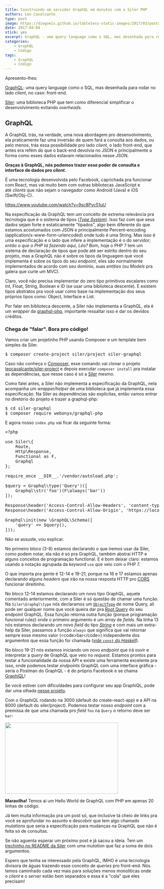```yaml
---
title: Construindo um servidor GraphQL em minutos com a Siler PHP
authors: Leo Cavalcante
type: post
image: https://diegoeis.github.io/tableless-static-images/2017/03/postart.jpg
date: 2017-04-04
stick: yes
excerpt: GraphQL - uma query language como o SQL, mas desenhada para rodar no lado client
categories:
    - GraphQL
    - Código
tags:
    - GraphQL
    - Código
---
```



Apresento-lhes:

<a href="https://graphql.org/">GraphQL</a>: uma query language como o SQL, mas desenhada para rodar no lado <em>client</em>, no caso: front-end.

<a href="https://github.com/leocavalcante/siler">Siler</a>: uma biblioteca PHP que tem como diferencial simplificar o desenvolvimento evitando <em>overheads</em>.
<h2>GraphQL</h2>
A GraphQL trás, na verdade, uma nova abordagem pro desenvolvimento, ela praticamente faz uma inversão de quem fará a consulta aos dados, ou pelo menos, trás essa possibilidade pro lado <em>client</em>, o lado front-end, que antes era refém do que o back-end devolvia no JSON e principalmente a forma como esses dados estavam relacionados nesse JSON.

<strong>Graças à GraphQL, nós podemos trazer esse poder de consulta e interface de dados pro <em>client</em>.</strong>

É uma tecnologia desenvolvida pelo Facebook, caprichada pra funcionar com React, mas vai muito bem com outras bibliotecas JavaScript e até <em>clients</em> que não sejam o navegador como Android (Java) e iOS (Swift/Obj-C).

https://www.youtube.com/watch?v=9sc8Pyc51uU

Na especificação da GraphQL tem um conceito de extrema relevância pra tecnologia que é o sistema de tipos (<em><a href="https://facebook.github.io/graphql/#sec-Type-System">Type System</a></em>). Isso faz com que seus dados sejam forte e estaticamente "tipados", algo bem diferente do que estamos acostumados com JSON e principalmente Percent-encoding (application/x-www-form-urlencoded) onde tudo é uma String. Mas isso é uma especificação e o lado que infere a implementação é o do servidor; <em>então o que o PHP tá fazendo aqui, Léo?</em> Bom, hoje o PHP 7 tem um sistema de declaração de tipos que pode até ser estrito dentro do seu projeto, mas a GraphQL não é sobre os tipos da linguagem que você implementa é sobre os tipos do seu <em>endpoint</em>, eles são normalmente implementados de acordo com seu domínio, suas <em>entities</em> (ou <em>Models</em> pra galera que curte um MVC).

Claro, você não precisa implementar do zero tipo primitivos escalares como Int, Float, String, Boolean e ID (se usar uma biblioteca descente). E existem tipos abstratos pra você usar como base na implementação dos seus próprios tipos como: Object, Interface e List.

Por falar em biblioteca descente, a Siler não implementa a GraphQL, ela é um <em>wrapper</em> da <a href="https://github.com/webonyx/graphql-php">graphql-php</a>, importante ressaltar isso e dar os devidos créditos.
<h3>Chega de "falar". Bora pro código!</h3>
Vamos criar um projetinho PHP usando Composer e um template bem simples da Siler.

<pre class="lang-bash">$ composer create-project siler/project siler-graphql</pre>

Caso não conheça o <a href="https://getcomposer.org/">Composer</a>, esse comando vai clonar o projeto <a href="https://github.com/leocavalcante/siler-project">leocavalcante/siler-project</a> e depois executar <code>composer install</code> pra instalar as dependências, que nesse caso é só a <a href="https://github.com/leocavalcante/siler">Siler</a> mesmo.

Como falei antes, a Siler não implementa a especificação da GraphQL, nela acompanha um <em>wrapper/helper</em> de uma biblioteca que já implementa essa especificação. Na Siler as dependências são explícitas, então vamos entrar no diretório do projeto e trazer a graphql-php:

<pre class="lang-shell">$ cd siler-graphql
$ composer require webonyx/graphql-php
</pre>

E agora nosso <code>index.php</code> vai ficar da seguinte forma:

<pre class="lang-php">&lt;?php

use Siler\{
    Route,
    Http\Response,
    Functional as F,
    Graphql
};

require_once __DIR__.'/vendor/autoload.php';

$query = Graphql\type('Query')([
    Graphql\str('foo')(F\always('bar'))
]);

Response\header('Access-Control-Allow-Headers', 'content-type');
Response\header('Access-Control-Allow-Origin', 'https://localhost:3000');

Graphql\init(new \GraphQL\Schema([
    'query' =&gt; $query(),
]));
</pre>

Não se assuste, vou explicar.

No primeiro bloco (3-8) estamos declarando o que iremos usar da Siler, como podem notar, ela não é só pra GraphQL, também abstrai HTTP e alguns conceitos de programação functional. E é bom deixar claro: estamos usando a notação agrupada da <em>keyword</em> <code>use</code> que veio com o PHP 7.

O que importa pra gente é 12-14 e 19-21, porque na 16 e 17 estamos apenas declarando alguns <em>headers</em> que irão na nossa resposta HTTP pro <a href="https://en.wikipedia.org/wiki/Cross-origin_resource_sharing">CORS</a> funcionar direitinho.

No bloco 12-14 estamos declarando um novo tipo GraphQL, aquele comentado anteriormente, com a Siler é só questão de chamar uma função. Na <code>Siler\Graphql\type</code> nós declaramos um <a href="https://facebook.github.io/graphql/#sec-Objects"><code>ObjectType</code></a> de nome Query, ali pode ser qualquer nome que você queira dar pra <a href="https://facebook.github.io/graphql/#sec-Initial-types">Root Query</a> do seu endpoint GraphQL. Essa função retorna outra função (porque programação funcional rulez) onde o primeiro argumento é um <em>array</em> de <em>fields</em>. Na linha 13 nós estamos declarando um novo <em>field</em> do tipo <a href="https://facebook.github.io/graphql/#sec-String"><em>String</em></a> e com mais um extra-help da Siler, passamos a função <code>always</code> que significa que vai retornar sempre esse mesmo valor (&lt;code&gt;bar&lt;/code&gt;) independente dos argumentos que essa função for chamada (<a href="https://hackage.haskell.org/package/base-4.9.1.0/docs/Prelude.html#v:const"><em>vide <code>const</code> do Haskell</em></a>).

No bloco 19-21 nós estamos iniciando um novo <em>endpoint</em> que irá ouvir e interpretar a <em>query</em> de GraphQL que veio no <em>request</em>. Estamos prontos para testar a funcionalidade da nossa API e existe uma ferramenta excelente pra isso, onde podemos testar <em>endpoints</em> GraphQL com uma interface gráfica - seria o Postman do GraphQL - é do próprio Facebook e se chama <a href="https://github.com/graphql/graphiql">GraphiQL</a>!

Se você estiver com dificuldades para configurar seu app GraphiQL, pode dar uma olhada <a href="https://github.com/leocavalcante/graphiql-app">nesse projeto</a>.

Com o GraphiQL rodando na 3000 (default do create-react-app) e a API na 8000 (default do siler/project). Podemos testar nosso <em>endpoint</em> com a premissa de que uma chamada pro <em>field</em> <code>foo</code> na <code>Query</code> o retorno deve ser <code>bar</code>:

<img class="alignnone size-full wp-image-57429" src="https://diegoeis.github.io/tableless-static-images/2017/03/Capture.png" alt="" width="370" height="233" />

<strong>Maravilha!</strong> Temos aí um Hello World de GraphQL com PHP em apenas 20 linhas de código.

Já tem muita informação pra um post só, que inclusive tá cheio de links pra você se aprofundar no assunto e descobrir que tem algo chamado <em>mutations</em> que seria a especificação para mudanças na GraphQL que não é feita só de consultas.

Se não aguenta esperar um próximo post e já sacou a ideia. Tem um <a href="https://github.com/leocavalcante/siler#graphql">trechinho no README da Siler</a> com uma <em>mutation</em> que faz a soma de dois argumentos.

Espero que tenha se interessado pela GraphQL, IMHO é uma tecnologia divisora de águas trazendo esse conceito de <em>queries</em> pro front-end. Nós temos caminhado cada vez mais para soluções menos monolíticas onde o <em>client</em> e o <em>server</em> estão bem separados e essa é a "cola" que eles precisam!